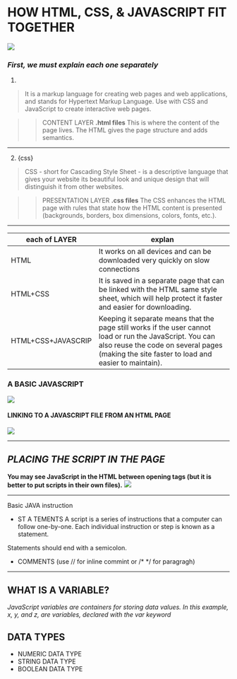 # HOW HTML, CSS, & JAVASCRIPT FIT TOGETHER

![](https://miro.medium.com/max/19118/1*2xsLeLNqKwIoGOQlw8O6Ug.png)

### *First, we must explain each one separately*

1. <Html>

> It is a markup language for creating web pages and web applications, and stands for Hypertext Markup Language. Use with CSS and JavaScript to create interactive web pages.

>> CONTENT LAYER
**.html files**
This is where the content of the page lives. The HTML gives the page structure and adds semantics.


** **

2. {css}
> CSS - short for Cascading Style Sheet - is a descriptive language that gives your website its beautiful look and unique design that will distinguish it from other websites.

>> PRESENTATION LAYER
**.css files**
The CSS enhances the HTML page with rules that state how the HTML content is presented (backgrounds, borders, box dimensions, colors, fonts, etc.).

** ** 


| each of LAYER |             explan           |
| -----------|------------------------------|
|  HTML  | It works on all devices and can be downloaded very quickly on slow connections      |
|  HTML+CSS     | It is saved in a separate page that can be linked with the HTML same style sheet, which will help protect it faster and easier for downloading.         |
|  HTML+CSS+JAVASCRIP     | Keeping it separate means that the page still works if the user cannot load or run the JavaScript. You can also reuse the code on several pages (making the site faster to load and easier to maintain).         |


### A BASIC JAVASCRIPT
![](https://www.theengineeringprojects.com/wp-content/uploads/2020/01/Basic-Syntax-And-Rules-In-JavaScript-3-1.jpg)

####  LINKING TO A JAVASCRIPT FILE FROM AN HTML PAGE
![](https://i.stack.imgur.com/dwB1z.png)


** **

## *PLACING THE SCRIPT IN THE PAGE*

**You may see JavaScript in the HTML between opening <script> and closing </script> tags (but it is better to put scripts in their own files).**
![](https://www.homeandlearn.co.uk/javascript/images/chapter_1/javascript_body.gif)


** ** 
Basic JAVA instruction 

* ST A TEMENTS A script is a series of instructions that a computer can follow one-by-one. Each individual instruction or step is known as a statement.


Statements should end with a semicolon.
* COMMENTS (use  //  for inline commint or /*   */ for paragragh)

** **

 ## WHAT IS A VARIABLE?

 *JavaScript variables are containers for storing data values.
In this example, x, y, and z, are variables, declared with the var keyword*

## DATA TYPES

* NUMERIC DATA TYPE
* STRING DATA TYPE
* BOOLEAN DATA TYPE